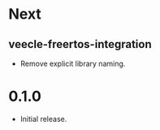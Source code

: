# Next

## veecle-freertos-integration

* Remove explicit library naming.

# 0.1.0

* Initial release.
